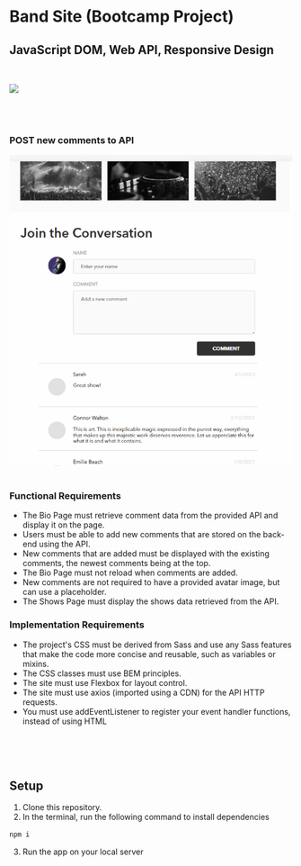 # Band Site (Bootcamp Project)

## JavaScript DOM, Web API, Responsive Design

<br>

![](./assets/images/readme/bandsite-responsive.gif)

<br><br>

### POST new comments to API

![](./assets/images/readme/bandsite-add-comments.gif)
<br><br>

### Functional Requirements

- The Bio Page must retrieve comment data from the provided API and display it on the page.
- Users must be able to add new comments that are stored on the back-end using the API.
- New comments that are added must be displayed with the existing comments, the newest comments being at the top.
- The Bio Page must not reload when comments are added.
- New comments are not required to have a provided avatar image, but can use a placeholder.
- The Shows Page must display the shows data retrieved from the API.

### Implementation Requirements

- The project's CSS must be derived from Sass and use any Sass features that make the code more concise and reusable, such as variables or mixins.
- The CSS classes must use BEM principles.
- The site must use Flexbox for layout control.
- The site must use axios (imported using a CDN) for the API HTTP requests.
- You must use addEventListener to register your event handler functions, instead of using HTML

<br><br><br>

## Setup

1. Clone this repository.
2. In the terminal, run the following command to install dependencies

```sh
npm i
```

3. Run the app on your local server
